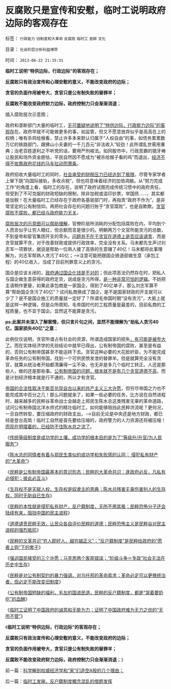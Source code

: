 # 反腐败只是宣传和安慰，临时工说明政府边际的客观存在

标签： `行政能力` `旧制度和大革命` `反腐败` `临时工` `民粹` `文化` 

目录： `社会阶层分析利益博羿`

时间： `2013-06-22 21:35:31`

**临时工说明“特供边际，行政边际”的客观存在；**

**反腐败只有政治宣传和心理安慰的意义，不能改变政府的边际；**

**贪官的负面作用被夸大，贪官只是公有制失败的替罪羊；**

**反腐败不能改变政府财力边际，政府控制力只会渐渐消退**；

插入腐败层次示意图；

[](http://photo.blog.sina.com.cn/showpic.html#blogid=5563a64d0102ebzv&url=http://s14.sinaimg.cn/orignal/5563a64dgdfbe43a448ed)

政府和垄断部门大量的临时工，[无可置疑地说明了“特供边际，行政能力边际”的客观存](../../../2013/6/20/临时工证明了为人民服务的诚意和无能为力；.md)在。政府早就不可能做更多的事，如监管，但又不愿意放弃似乎是高高在上的权柄；唯有杀鸡给猴看，禁止许多本来默认归属于“人权自由”的事，如债务累累数万亿的铁路部门，跟佛山小夫妻的一千几百元“非法收入”较劲！此所谓乱世需用重典；治老百姓逐利之不听党的话，要用严刑峻法。如同股市中，行政恶霸的狼牙棒让股民和场外资金胆怯，平民自然因不愿成为“被杀给猴子看的鸡”而退出，[经济不得不依靠政府花钱的马车拉动而萧条](../../../2012/5/27/三驾马车没有拉动过增长,“唱衰中国”的可能是真相.md)。

政府招收大量临时工的同时，[社会承受的财税压力已经达到了极限](../../../2012/3/9/公有制的癌症是国企永远严重逃税.md)，尽管专家学者上窜下跳“向国际接轨，多收点税”，但也将意味着经济的加倍凋敝。从“努力完成工作”的角度上看，临时工的存在，说明了政府试图完成传统习惯中的政府责任，但受到了不可克服的财政短缺的限制，除非加税或滥印钞票，举国债……，其实都是加税！在大量临时工已经存在于政府各基层部门时，再指责“政府不作为”，是非常坚定的公有制信仰。再把社会存在的问题归咎于“贪官腐败”，也是自欺欺。[贪官腐败不腐败，都已经与政府能力无关](../../../2013/2/17/“反腐败”是所有革命的导火索.md)。

[腐败层次的示意图可以帮助理解](../../../2010/2/26/“反政府”是荒谬的.md)，官僚阶层所消耗的分配包括腐败在内，平均到个人而言似乎让穷人眼红，但总额而言是很少的。明朝两万个文官所能贪污的总数，不到皇帝和宦官集团开支的零头。[问题并不在于贪官在道德上是否应该谴责](http://blog.sina.com.cn/s/blog_5a3438190100zu5v.html)，而是贪官就算不贪，对于改善财政或提供行政效率，完全没有关系。马末都先生声讨刘志军一项罪状，据说是帮助一位熟人接了高铁的生意赚了40亿！马末都将此事理解为，刘志军帮熟人贪污了40亿；——>注意可能把跟国企铁道部做生意（承包工程）的40亿收入，当成了目前刑罪意义上的贪污。

国企是应该关闭的，[政府通过国企化钱是不对的](../../../2012/5/27/国企是政府机关的延伸，苏联因国企而亡国.md)；但此项恶法仍然存在时，把私人与国企做生意获得的政府定货，说成是贪污所得，[是一种非常可怕的逻辑](../../../2009/9/17/老百姓，巨款，仇富，弱肉强食，垄断和黑社会.md)。不妨把主语稍作更替，如果此承包商是一家国企，得到了40亿单子，那么刘志军算不算“帮助国企贪污了40亿”？试问私商换成了国企，是不是国家财政的开支就可以少了？是不是国企施工的质量就一定好了？所谓毛帝国时期“没有贪污”，大抵上就是这样一种逻辑，但是众所周知，毛帝国时代的工程质量是最差的，目前私商的工程质量，也不亚于国企。显然这不能算是贪污。

**ps:此案并未深入了解案情，但只言片句之间，显然不能理解为“助私人贪污40亿，国家损失40亿”之意**；

此例仅仅说明，贪官所谓占有社会的资源，所谓造成国家的损失[，有可能是被夸大了](../../../2013/1/31/革命有多难，反腐败就更难；.md)。而在实体经济学的先验结论中就早已得出，公有制帝国的腐败，甚至是有益的，否则公有制帝国甚至不能运转下去。贪官这种必要的大花脸奸臣，为不能完成革命任务的公有制帝国，找到一个可供民愤发泄的替罪羊。但是就算完全没有贪官，就算从统治者开始都清廉得一尘不染，也无非是多几个临时工转正。人还是那些人，做的还是那些事。[公有制帝国的问题，根本就不是有几个贪官道德不高](../../../2013/1/30/反腐败对上级无效，革命对群众无效.md)，而是计划经济根本就是行不通的，所以才有贪官。

[帝国的合法性取决于能否兑现自古以来的共产主义三大许愿](../../../2013/6/19/公有制强迫臣民接受三个良好的许愿；.md)，但穷尽帝国之力也不能完成其中百分之几！那么问题就来了，如果一些必要的任务，比方说在自然进程时，越来越多的民粹谷革命战士会越走上郑民生陈水总这类残害无辜的革命道路，试问公有制帝国北洋水师式的精壮临时工，如何能够阻挡此民粹洪流呢？更何况，一旦自然转型，要压缩政府的财政支出，——>目前无论是中央还是地方财政，都已经是登台高筑！临时工自然是首先要给压缩的，政府警力的人力资源还将被压缩！[而现在明摆着的，已经防不住陈水总之流了](../../../2013/6/18/郑民生和陈水总将民粹归来，全力狙击中国的民主进程；.md)。

《[传统等级制度是成功学的土壤，成功学的根本目的是为了“等级升/升官/为人民服务”](../../../2013/6/17/信仰成功学的广大的民粹精神病人.md)》

《[陈水总的同情者有着与郑民生类似的成功学和失败感的认同； 侵犯私有财产的“大革命”](../../../2013/6/17/陈水总的同情者是与郑民生类似的失败者.md)》

《[民粹是公有制帝国最基本的意识形态；民粹的大革命共识：逢政府必反，凡私有必侵犯；彼此必互斗](../../../2013/6/18/民粹是公有制帝国最基本的意识形态，以侵犯私权为公平.md)》

《[生存权不是天赋人权，生存权是奴隶主的恩典；陈水总残害无辜伤害别人的生存权，同时无助自已生存](../../../2013/6/18/民粹的生存权不属于人权；是奴隶主的恩典，是奴隶的血酬.md)》

《[民粹的本性就是侵犯私有财产，反户籍制度，无所不用其极；民粹恐怖分子还会陆续有来，阻挡中国的民主进程](../../../2013/6/18/郑民生和陈水总将民粹归来，全力狙击中国的民主进程；.md)》

《[道德谴责民粹无效，让民众各自评价民粹的道德；民粹恐怖主义是民粹谷对民主进程的强烈抵抗](../../../2013/6/19/穷人不等于是好人,道德谴责民粹无效.md)》

《[民粹的文革共识“穷人即好人，越穷越正义”；“反户籍制度”是民粹给政府的“愿者上钩”下的套子](../../../2013/6/19/“反户籍制度”打中公有制帝国的要害，也暴露了民粹的本性.md)》

《[强迫国民接受的三个许愿；马克思两个客观错误；“阶级斗争＝专政”社会无法在历史中生存](../../../2013/6/19/公有制强迫臣民接受三个良好的许愿；.md)》

《[民粹是对公有制契约的暴力强调，对乌托邦的革命索求；革命必定可以更换统治者，但必定不能改变旧制度](../../../2013/6/20/民粹是对共产主义的暴力强调，对乌托邦的革命诉求.md)》

《[公有制帝国短缺的福利，毛左的国进民退，民粹的反户籍制度，都是“哭着要奶吃”的血酬](../../../2013/6/20/民粹信仰“低人权＝中央集权”，“能哭的暴民有奶吃”.md)》

《[临时工证明了中国政府的诚意和无能为力；证明了中国政府难为无力之炊的“无所不管”](../../../2013/6/20/临时工证明了为人民服务的诚意和无能为力；.md)》

《**临时工说明“特供边际，行政边际”的客观存在；**

**反腐败只有政治宣传和心理安慰的意义，不能改变政府的边际；**

**贪官的负面作用被夸大，贪官只是公有制失败的替罪羊；**

**反腐败不能改变政府财力边际，政府控制力只会渐渐消退**；》



前一篇：[科学解剖权威经济学和“家”们造空A股的几个理由；](../../../2013/6/21/科学解剖权威经济学和“家”们造空A股的几个理由；.md)

后一篇：[临时工发飚，反户籍制度概念混乱的借题发挥](../../../2013/6/22/临时工发飚，反户籍制度概念混乱的借题发挥.md)